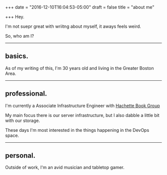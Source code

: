 +++
date = "2016-12-10T16:04:53-05:00"
draft = false
title = "about me"

+++
Hey.

I'm not suepr great with wriitng about myself, it aways feels weird.

So, who am I?

---

## basics.

As of my writing of this, I'm  30 years old and living in the Greater Boston Area.

---

## professional.

I'm currently a Associate Infrastructure Engineer with [Hachette Book Group](http://www.hachettebookgroup.com/)

My main focus there is our server infrastructure, but I also dabble a little bit with our storage.

These days I'm most interested in the things happening in the DevOps space.



---

## personal.

Outside of work, I'm an avid musician and tabletop gamer.
